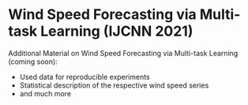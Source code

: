 # Wind Speed Forecasting via Multi-task Learning (IJCNN 2021)
Additional Material on Wind Speed Forecasting via Multi-task Learning (coming soon):

- Used data for reproducible experiments
- Statistical description of the respective wind speed series
- and much more
